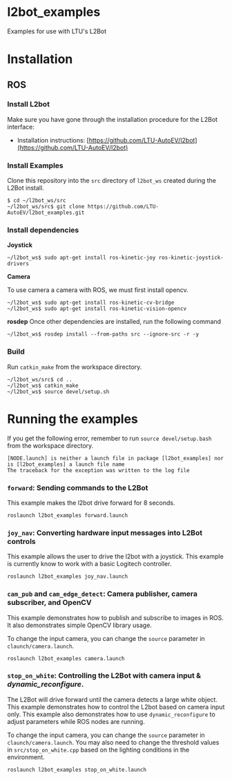# l2bot_examples

Examples for use with LTU's L2Bot



# Installation


## ROS


### Install L2bot

Make sure you have gone through the installation procedure for the L2Bot interface:


  - Installation instructions: [https://github.com/LTU-AutoEV/l2bot](https://github.com/LTU-AutoEV/l2bot)


### Install Examples

Clone this repository into the `src` directory of `l2bot_ws` created during the L2Bot install.

```
$ cd ~/l2bot_ws/src
~/l2bot_ws/src$ git clone https://github.com/LTU-AutoEV/l2bot_examples.git
```


### Install dependencies

**Joystick**
```
~/l2bot_ws$ sudo apt-get install ros-kinetic-joy ros-kinetic-joystick-drivers
```

**Camera**

To use camera a camera with ROS, we must first install opencv.

```
~/l2bot_ws$ sudo apt-get install ros-kinetic-cv-bridge
~/l2bot_ws$ sudo apt-get install ros-kinetic-vision-opencv
```

**rosdep**
Once other dependencies are installed, run the following command

```
~/l2bot_ws$ rosdep install --from-paths src --ignore-src -r -y
```

### Build

Run `catkin_make` from the workspace directory.

```
~/l2bot_ws/src$ cd ..
~/l2bot_ws$ catkin_make
~/l2bot_ws$ source devel/setup.sh
```


# Running the examples

If you get the following error, remember to run `source devel/setup.bash` from the workspace directory.

```
[NODE.launch] is neither a launch file in package [l2bot_examples] nor is [l2bot_examples] a launch file name
The traceback for the exception was written to the log file

```

### `forward`: Sending commands to the L2Bot


This example makes the l2bot drive forward for 8 seconds.

```
roslaunch l2bot_examples forward.launch
```

### `joy_nav`: Converting hardware input messages into L2Bot controls

This example allows the user to drive the l2bot with a joystick. This example is currently know to work with a basic Logitech controller.

```
roslaunch l2bot_examples joy_nav.launch
```

### `cam_pub` and `cam_edge_detect`: Camera publisher, camera subscriber, and OpenCV

This example demonstrates how to publish and subscribe to images in ROS.
It also demonstrates simple OpenCV library usage.

To change the input camera, you can change the `source` parameter in `claunch/camera.launch`.

```
roslaunch l2bot_examples camera.launch
``````

### `stop_on_white`: Controlling the L2Bot with camera input & *dynamic_reconfigure*.

The L2Bot will drive forward until the camera detects a large white object.
This example demonstrates how to control the L2bot based on camera input only.
This example also demonstrates how to use `dynamic_reconfigure` to adjust parameters
while ROS nodes are running.

To change the input camera, you can change the `source` parameter in `claunch/camera.launch`.
You may also need to change the threshold values in `src/stop_on_white.cpp` based on the 
lighting conditions in the environment.
```
roslaunch l2bot_examples stop_on_white.launch
``````
